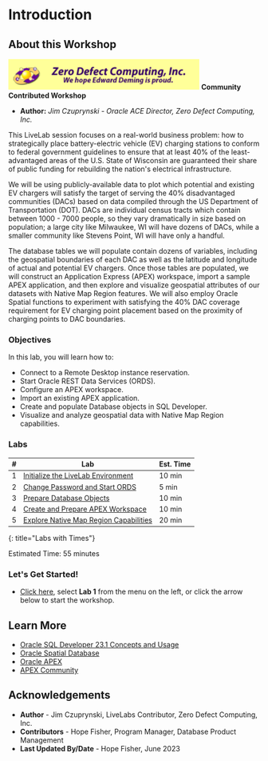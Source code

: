 # Introduction

## About this Workshop

![Logo](images/zdc-logo.png)
**Community Contributed Workshop**

- **Author:** _Jim Czuprynski - Oracle ACE Director, Zero Defect Computing, Inc._

This LiveLab session focuses on a real-world business problem: how to strategically place battery-electric vehicle (EV) charging stations to conform to federal government guidelines to ensure that at least 40% of the least-advantaged areas of the U.S. State of Wisconsin are guaranteed their share of public funding for rebuilding the nation's electrical infrastructure.

We will be using publicly-available data to plot which potential and existing EV chargers will satisfy the target of serving the 40% disadvantaged communities (DACs) based on data compiled through the US Department of Transportation (DOT). DACs are individual census tracts which contain between 1000 - 7000 people, so they vary dramatically in size based on population; a large city like Milwaukee, WI will have dozens of DACs, while a smaller community like Stevens Point, WI will have only a handful.

The database tables we will populate contain dozens of variables, including the geospatial boundaries of each DAC as well as the latitude and longitude of actual and potential EV chargers. Once those tables are populated, we will construct an Application Express (APEX) workspace, import a sample APEX application, and then explore and visualize geospatial attributes of our datasets with Native Map Region features. We will also employ Oracle Spatial functions to experiment with satisfying the 40% DAC coverage requirement for EV charging point placement based on the proximity of charging points to DAC boundaries.

### Objectives
In this lab, you will learn how to:
- Connect to a Remote Desktop instance reservation.
- Start Oracle REST Data Services (ORDS).
- Configure an APEX workspace.
- Import an existing APEX application.
- Create and populate Database objects in SQL Developer.
- Visualize and analyze geospatial data with Native Map Region capabilities.

### Labs

| # | Lab | Est. Time |
| --- | --- | --- |
| 1 | [Initialize the LiveLab Environment](?lab=initalize_livelabs_environment) | 10 min |
| 2 | [Change Password and Start ORDS](?lab=change_pw) | 5 min |
| 3 | [Prepare Database Objects](?lab=prepare-database-objects) | 10 min |
| 4 | [Create and Prepare APEX Workspace](?lab=apex-prepare-workspace) | 10 min |
| 5 | [Explore Native Map Region Capabilities](?lab=explore-native-map-regions) | 20 min |
{: title="Labs with Times"}

Estimated Time: 55 minutes

### **Let's Get Started!**

- [Click here](?lab=initalize_livelabs_environment), select **Lab 1** from the menu on the left, or click the arrow below to start the workshop.

## Learn More

- [Oracle SQL Developer 23.1 Concepts and Usage](https://docs.oracle.com/en/database/oracle/sql-developer/23.1/rptug/sql-developer-concepts-usage.html#GUID-464C045C-FBDF-417A-A20B-037D294B3BDA)
- [Oracle Spatial Database](https://www.oracle.com/database/spatial/)
- [Oracle APEX](https://apex.oracle.com/en/)
- [APEX Community](https://apex.oracle.com/community)

## Acknowledgements

* **Author** - Jim Czuprynski, LiveLabs Contributor, Zero Defect Computing, Inc.
* **Contributors** - Hope Fisher, Program Manager, Database Product Management
* **Last Updated By/Date** - Hope Fisher, June 2023